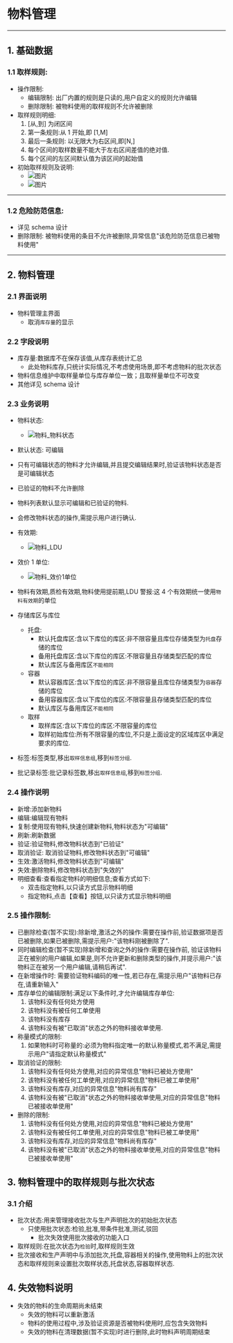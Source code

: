 # 物料管理

---

## 1. 基础数据

### 1.1 取样规则:

- 操作限制:
  - 编辑限制: 出厂内置的规则是只读的,用户自定义的规则允许编辑
  - 删除限制: 被物料使用的取样规则不允许被删除
- 取样规则明细:
  1. [从,到] 为闭区间
  2. 第一条规则:从 1 开始,即 [1,M]
  3. 最后一条规则: 以无限大为右区间,即[N,]
  4. 每个区间的取样数量不能大于左右区间差值的绝对值.
  5. 每个区间的左区间默认值为该区间的起始值
- 初始取样规则及说明:
  - ![图片](/pics/物料_取样规则.png)
  - ![图片](/pics/物料_取样规则图示.png)

---

### 1.2 危险防范信息:

- 详见 schema 设计
- 删除限制: 被物料使用的条目不允许被删除,异常信息"该危险防范信息已被物料使用"

---

## 2. 物料管理

### 2.1 界面说明

- 物料管理主界面
  - 取消`库存量`的显示

### 2.2 字段说明

- 库存量:数据库不在保存该值,从库存表统计汇总
  - 此处物料库存,只统计实际情况,不考虑使用场景,即不考虑物料的批次状态
- 物料信息维护中取样量单位与库存单位一致；且取样量单位不可改变
- 其他详见 schema 设计

### 2.3 业务说明

- 物料状态:
  - ![物料_物料状态](/pics/物料_物料状态.png)
- 默认状态: 可编辑
- 只有可编辑状态的物料才允许编辑,并且提交编辑结果时,验证该物料状态是否是可编辑状态
- 已验证的物料不允许删除
- 物料列表默认显示可编辑和已验证的物料.
- 会修改物料状态的操作,需提示用户进行确认.

- 有效期:
  - ![物料_LDU](/pics/物料_LDU.png)
- 效价 1 单位:
  - ![物料_效价1单位](/pics/物料_效价1单位.png)
- 物料有效期,质检有效期,物料使用提前期,LDU 警报:这 4 个有效期统一使用`物料有效期`的单位

- 存储库区与库位
  - 托盘:
    - 默认托盘库区:含以下库位的库区:非不限容量且库位存储类型为`托盘`存储的库位
    - 备用托盘库区:含以下库位的库区:不限容量且存储类型匹配的库位
    - 默认库区与备用库区`不能相同`
  - 容器
    - 默认容器库区:含以下库位的库区:非不限容量且库位存储类型为`容器`存储的库位
    - 备用容器库区:含以下库位的库区:不限容量且存储类型匹配的库位
    - 默认库区与备用库区`不能相同`
  - 取样
    - 取样库区:含以下库位的库区:不限容量的库位
    - 取样初始库位:所有不限容量的库位,不只是上面设定的区域库区中满足要求的库位.
- 标签:标签类型,移出`取样信息组`,移到`标签分组`.
- 批记录标签:批记录标签数,移出`取样信息组`,移到`标签分组`.

### 2.4 操作说明

- 新增:添加新物料
- 编辑:编辑现有物料
- 复制:使用现有物料,快速创建新物料,物料状态为"可编辑"
- 刷新:刷新数据
- 验证:验证物料,修改物料状态到"已验证"
- 取消验证: 取消验证物料,修改物料状态到"可编辑"
- 生效:激活物料,修改物料状态到"可编辑"
- 失效:删除物料,修改物料状态到"失效的"
- 明细查看:查看指定物料的明细信息;查看方式如下:
  - 双击指定物料,以只读方式显示物料明细
  - 指定物料,点击【查看】按钮,以只读方式显示物料明细

### 2.5 操作限制:

- 已删除检查(暂不实现):除新增,激活之外的操作:需要在操作前,验证数据项是否已被删除,如果已被删除,需提示用户:"该物料刚被删除了".
- 同时编辑检查(暂不实现)除新增和查询之外的操作:需要在操作前, 验证该物料正在被别的用户编辑,如果是,则不允许更新和删除类型的操作,并提示用户:"该物料正在被另一个用户编辑,请稍后再试".
- 在新增操作时: 需要验证物料编码的唯一性,若已存在,需提示用户"该物料已存在,请重新输入"
- 库存单位的编辑限制:满足以下条件时,才允许编辑库存单位:
  1.  该物料没有任何处方使用
  2.  该物料没有被任何工单使用
  3.  该物料没有库存
  4.  该物料没有被"已取消"状态之外的物料接收单使用.
- 称量模式的限制:
  1.  如果物料时可称量的:必须为物料指定唯一的默认称量模式,若不满足,需提示用户"请指定默认称量模式"
- 取消验证的限制:
  1.  该物料没有任何处方使用,对应的异常信息"物料已被处方使用"
  2.  该物料没有被任何工单使用,对应的异常信息"物料已被工单使用"
  3.  该物料没有库存,对应的异常信息"物料尚有库存"
  4.  该物料没有被"已取消"状态之外的物料接收单使用,对应的异常信息"物料已被接收单使用"
- 删除的限制:
  1.  该物料没有任何处方使用,对应的异常信息"物料已被处方使用"
  2.  该物料没有被任何工单使用,对应的异常信息"物料已被工单使用"
  3.  该物料没有库存,对应的异常信息"物料尚有库存"
  4.  该物料没有被"已取消"状态之外的物料接收单使用,对应的异常信息"物料已被接收单使用"

## 3. 物料管理中的取样规则与批次状态

### 3.1 介绍

- 批次状态:用来管理接收批次与生产声明批次的初始批次状态
  - 只使用批次状态:检验,批准,带条件批准,测试,驳回
    - 批次失效使用批次接收的功能入口
- 取样规则:在批次状态为`检验`时,取样规则生效
- 批次接收和生产声明中与添加批次,托盘,容器相关的操作,使用物料上的批次状态和取样规则来设置批次取样状态,托盘状态,容器取样状态.

## 4. 失效物料说明

- 失效的物料的生命周期尚未结束
  - 失效的物料可以重新激活
  - 物料的使用过程中,涉及验证资源是否被物料使用时,应包含失效物料
  - 失效的物料在清理数据(暂不实现)时进行删除,此时物料声明周期结束
